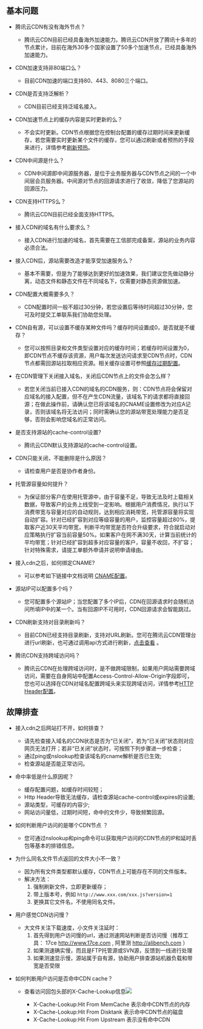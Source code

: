 ## 基本问题

+ 腾讯云CDN有没有海外节点？
  + 腾讯云CDN目前已经具备海外加速能力。腾讯云CDN开放了腾讯十多年的节点累计，目前在海外30多个国家设置了50多个加速节点，已经具备海外加速能力。

+ CDN加速支持非80端口么？
  + 目前CDN加速的端口支持80、443、8080三个端口。

+ CDN是否支持泛解析？
  + CDN目前已经支持泛域名接入。

+ CDN加速节点上的缓存内容是实时更新的么？
  + 不会实时更新。CDN节点根据您在控制台配置的缓存过期时间来更新缓存，若您需要实时更新某个文件的缓存，您可以通过刷新或者预热的手段来进行，详情参考[刷新预热](https://www.qcloud.com/document/product/228/6299)。

+ CDN中间源是什么？
  + CDN中间源即中间源服务器，是位于业务服务器与CDN节点之间的一个中间层会员服务器。中间源对节点的回源请求进行了收敛，降低了您源站的回源压力。

+ CDN支持HTTPS么？
  + 腾讯云CDN目前已经全面支持HTTPS。

+ 接入CDN的域名有什么要求么？
  + 接入CDN进行加速的域名，首先需要在工信部完成备案，源站的业务内容必须合法。

+ 接入CDN后，源站需要改造才能享受加速服务么？
  + 基本不需要，但是为了能够达到更好的加速效果，我们建议您先做动静分离，动态文件和静态文件在不同域名下，仅需要对静态资源做加速。

+ CDN配置大概需要多久？
  + CDN配置时间一般不超过30分钟，若您设置后等待时间超过30分钟，您可及时提交工单联系我们协助您处理。

+ CDN自有源，可以设置不缓存某种文件吗？缓存时间设置成0，是否就是不缓存？
  + 您可以按照目录和文件类型设置对应的缓存时间；若缓存时间设置为0，即CDN节点不缓存该资源，用户每次发送访问请求至CDN节点时，CDN节点都需回源站拉取相应资源。相关缓存设置可参照[缓存过期配置](https://www.qcloud.com/document/product/228/6290)。

+ 在CDN管理下关闭接入域名，关闭后CDN节点上的文件会怎么样？
  + 若您关闭当前已接入CDN的域名的CDN服务，则：CDN节点将会保留对应域名的接入配置，但不在产生CDN流量，该域名下的请求都将直接回源；在做此操作前，请确认您已将该域名的CNAME设置修改为对应A记录，否则该域名将无法访问；同时需确认您的源站带宽处理能力是否足够，否则会影响您域名的正常访问。

+ 是否支持源站的cache-control设置?
  + 腾讯云CDN默认支持源站的cache-control设置。

+ CDN只能关闭，不能删除是什么原因？
  + 请检查用户是否是协作者身份。

+ 托管源容量如何提升？
  + 为保证部分客户在使用托管源中，由于容量不足，导致无法及时上载相关数据，导致客户的业务上线受到一定影响。根据用户消费情况，执行以下消费带宽与容量对应的自动规则，达到相应消耗带宽，托管源容量将实现自动扩容。针对已经扩容到对应等级容量的用户，监控容量超过80%，提取客户近30天平均带宽，判断平均带宽是否符合升级要求，符合就启动对应策略执行扩容当前容量50%。如果客户在网不满30天，计算当前统计的平均带宽；针对已经扩容到超多对应容量的客户，容量不收回，不扩容；针对特殊需求，请提工单额外申请并说明申请缘由。

+ 接入cdn之后，如何绑定CNAME?
  + 可以参考如下链接中文档说明 [CNAME配置](https://www.qcloud.com/document/product/228/3121)。

+ 源站IP可以配置多个吗？
  + 您可配置多个源站IP；当您配置了多个IP后，CDN在回源请求时会随机访问所填IP中的某一个。当有回源IP不可用时，CDN回源请求会智能跳过。

+ CDN刷新支持对目录刷新吗？
  + 目前CDN已经支持目录刷新，支持对URL刷新。您可在腾讯云CDN管理台进行url刷新，也可通过调用api方式进行刷新，[点击查看](https://www.qcloud.com/document/product/228/3946) 。

+ 腾讯CDN支持跨域访问吗？
  + 腾讯云CDN在处理跨域访问时，是不做跨域限制，如果用户网站需要跨域访问，需要在自身网站中配置Access-Control-Allow-Origin字段即可，您也可以选择在CDN对域名配置跨域头来实现跨域访问，详情参考[HTTP Header配置](https://www.qcloud.com/document/product/228/6296)。


## 故障排查

+ 接入cdn之后网站打不开，如何排查？
  + 请先检查接入域名的CDN状态是否为“已关闭”，若为“已关闭”状态则对应网页无法打开；若非“已关闭”状态时，可按照下列步骤进一步检查；
  + 通过ping或nslookup检查该域名的cname解析是否已生效;
  + 检查源站是否能正常访问。

+ 命中率低是什么原因呢？
  + 缓存配置问题，如缓存时间较短；
  + Http Header导致无法缓存，请检查源站cache-control或expires的设置;
  + 源站类型，可缓存的内容少;
  + 网站访问量低，过期时间短，命中的文件少，导致频繁回源。

+ 如何判断用户访问的是哪个CDN节点 ？
  + 您可通过nslookup和ping命令可以获取用户访问的CDN节点的IP和延时丢包等基本的排错信息。

+ 为什么同名文件节点返回的文件大小不一致？
  + 因为所有文件类型都默认缓存，CDN节点上可能存在不同的文件版本。
  + 解决方法：
    1. 强制刷新文件，立即更新缓存；
    2. 带上版本号，例如 ```http://www.xxx.com/xxx.js?version=1```
    3. 更换其它文件名，不使用同名文件。

+ 用户感觉CDN访问慢？
  + 大文件关注下载速度，小文件关注延时：
    1. 首先得到用户访问慢的url，通过测速网站判断是否访问慢（推荐工具： 17ce http://www.17ce.com , 阿里测 http://alibench.com ）
    2. 如果测速确实慢，而且是FTP托管源或SVN源，反馈到一线进行处理
    3. 如果测速显示慢，源站属于自有源，协助用户排查源站机器负载和带宽是否受限

+ 如何判断用户访问是否命中CDN cache？
  + 查看访问回包头部的X-Cache-Lookup信息![](https://mccdn.qcloud.com/static/img/b28aa4df70343f6bd74290a1f0b85ab7/image.png)
    + X-Cache-Lookup:Hit From MemCache 表示命中CDN节点的内存
    + X-Cache-Lookup:Hit From Disktank 表示命中CDN节点的磁盘
    + X-Cache-Lookup:Hit From Upstream 表示没有命中CDN

    ​

